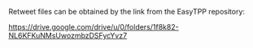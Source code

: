 Retweet files can be obtained by the link from the EasyTPP repository:

https://drive.google.com/drive/u/0/folders/1f8k82-NL6KFKuNMsUwozmbzDSFycYvz7
